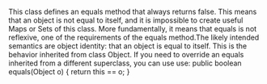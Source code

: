 This class defines an equals method that always returns false. This means that an object is not equal to itself, and it is impossible to create useful Maps or Sets of this class. More fundamentally, it means that equals is not reflexive, one of the requirements of the equals method.The likely intended semantics are object identity: that an object is equal to itself. This is the behavior inherited from class Object. If you need to override an equals inherited from a different superclass, you can use use: public boolean equals(Object o) { return this == o; }